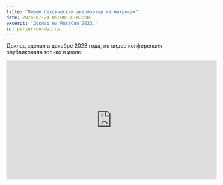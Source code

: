```yaml
---
title: "Пишем лексический анализатор на макросах"
date: 2024-07-24 09:00:00+03:00
excerpt: "Доклад на RustCon 2023."
id: parser-on-macros
---
```


Доклад сделал в декабре 2023 года, но видео конференция опубликовала только в июле.

<div class="video">
    <iframe width="560" height="315" src="https://www.youtube.com/embed/xQoiJY6mxbc?si=RUGt1lC_4rzwZo-J" title="YouTube video player" frameborder="0" allow="accelerometer; autoplay; clipboard-write; encrypted-media; gyroscope; picture-in-picture; web-share" referrerpolicy="strict-origin-when-cross-origin" allowfullscreen></iframe>
</div>

